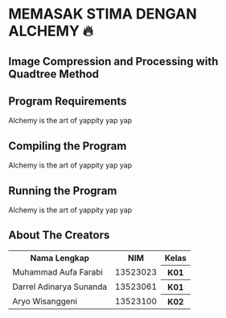 # MEMASAK STIMA DENGAN ALCHEMY 🔥

## Image Compression and Processing with Quadtree Method

## Program Requirements
Alchemy is the art of yappity yap yap  
## Compiling the Program
Alchemy is the art of yappity yap yap  
## Running the Program
Alchemy is the art of yappity yap yap  
## About The Creators
<table>
  <tr>
    <th>Nama Lengkap</th>
    <th>NIM</th>
    <th>Kelas</th>
  </tr>
  <tr>
    <td>Muhammad Aufa Farabi</td>
    <td>13523023</td>
    <th>K01</th>
  </tr>
  <tr>
    <td>Darrel Adinarya Sunanda</td>
    <td>13523061</td>
    <th>K01</th>
  </tr>
  <tr>
    <td>Aryo Wisanggeni</td>
    <td>13523100</td>
    <th>K02</th>
  </tr>
</table>